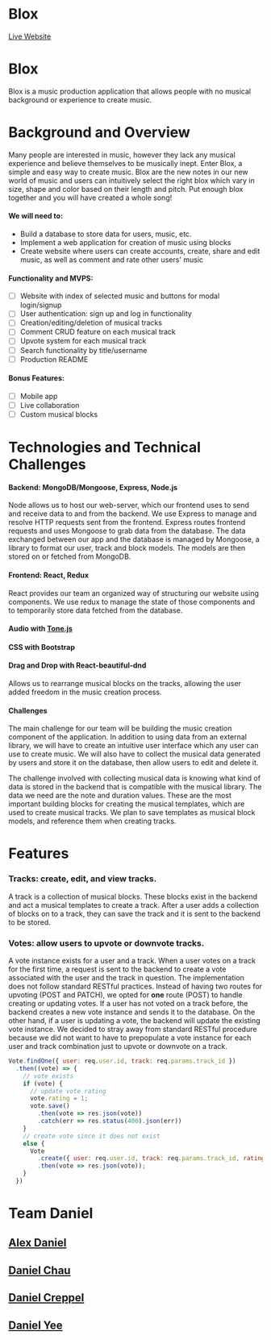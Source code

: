 # Blox
[Live Website](https://morning-plains-24273.herokuapp.com/#/)

# Blox 

Blox is a music production application that allows people with no musical background or experience to create music.

# Background and Overview

Many people are interested in music, however they lack any musical experience and believe themselves to be musically inept. Enter Blox, a simple and easy way to create music. Blox are the new notes in our new world of music and users can intuitively select the right blox which vary in size, shape and color based on their length and pitch. Put enough blox together and you will have created a whole song!

#### We will need to:
  * Build a database to store data for users, music, etc.
  * Implement a web application for creation of music using blocks
  * Create website where users can create accounts, create, share and edit music, as well as comment and rate other users' music

#### Functionality and MVPS:

  - [ ] Website with index of selected music and buttons for modal login/signup
  - [ ] User authentication: sign up and log in functionality
  - [ ] Creation/editing/deletion of musical tracks
  - [ ] Comment CRUD feature on each musical track
  - [ ] Upvote system for each musical track
  - [ ] Search functionality by title/username
  - [ ] Production README
  
####  Bonus Features:
  
  - [ ] Mobile app
  - [ ] Live collaboration
  - [ ] Custom musical blocks
  
# Technologies and Technical Challenges

#### Backend: MongoDB/Mongoose, Express, Node.js

Node allows us to host our web-server, which our frontend uses to send and receive data to and from the backend.  We use Express to manage and resolve HTTP requests sent from the frontend.  Express routes frontend requests and uses Mongoose to grab data from the database.  The data exchanged between our app and the database is managed by Mongoose, a library to format our user, track and block models.  The models are then stored on or fetched from MongoDB. 

#### Frontend: React, Redux

React provides our team an organized way of structuring our website using components.  We use redux to manage the state of those components and to temporarily store data fetched from the database.

#### Audio with [Tone.js](https://tonejs.github.io/)

<!-- ! YEE -->

#### CSS with Bootstrap

<!-- ! CHAU -->

#### Drag and Drop with React-beautiful-dnd

Allows us to rearrange musical blocks on the tracks, allowing the user added freedom in the music creation process.
<!-- ! YEE -->

#### Challenges

The main challenge for our team will be building the music creation component of the application. In addition to using data from an external library, we will have to create an intuitive user interface which any user can use to create music. We will also have to collect the musical data generated by users and store it on the database, then allow users to edit and delete it. 

The challenge involved with collecting musical data is knowing what kind of data is stored in the backend that is compatible with the musical library. The data we need are the note and duration values.  These are the most important building blocks for creating the musical templates, which are used to create musical tracks. We plan to save templates as musical block models, and reference them when creating tracks.

# Features

### Tracks: create, edit, and view tracks.
A track is a collection of musical blocks.  These blocks exist in the backend and act a musical templates to create a track.  After a user adds a collection of blocks on to a track, they can save the track and it is sent to the backend to be stored.
<!-- !YEE -->

### Votes: allow users to upvote or downvote tracks.
A vote instance exists for a user and a track.  When a user votes on a track for the first time, a request is sent to the backend to create a vote associated with the user and the track in question.  The implementation does not follow standard RESTful practices.  Instead of having two routes for upvoting (POST and PATCH), we opted for __one__ route (POST) to handle creating or updating votes.  If a user has not voted on a track before, the backend creates a new vote instance and sends it to the database.  On the other hand, if a user is updating a vote, the backend will update the existing vote instance.  We decided to stray away from standard RESTful procedure because we did not want to have to prepopulate a vote instance for each user and track combination just to upvote or downvote on a track.

``` Javascript
Vote.findOne({ user: req.user.id, track: req.params.track_id })
  .then((vote) => {
    // vote exists
    if (vote) {
      // update vote rating
      vote.rating = 1;
      vote.save()
        .then(vote => res.json(vote))
        .catch(err => res.status(400).json(err))
    } 
    // create vote since it does not exist
    else {
      Vote
        .create({ user: req.user.id, track: req.params.track_id, rating: 1})
        .then(vote => res.json(vote));
    }
  })
```

# Team Daniel
## [Alex Daniel](https://github.com/alexbpbdroid)
## [Daniel Chau](https://github.com/danchau88)
## [Daniel Creppel](https://github.com/dancreppel)
## [Daniel Yee](https://github.com/danjamesyee)

 
